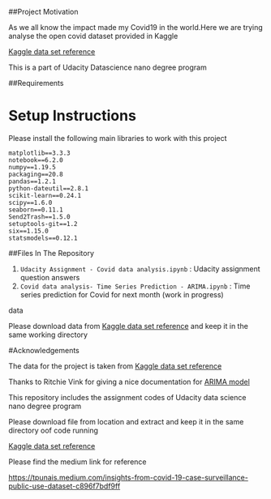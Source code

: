 ##Project Motivation

As we all know the impact made my Covid19 in the world.Here we are trying analyse the open covid dataset 
provided in Kaggle

[Kaggle data set reference](https://www.kaggle.com/arashnic/covid19-case-surveillance-public-use-dataset)

This is a part of Udacity Datascience nano degree program

##Requirements


# Setup Instructions 

Please install the following main libraries to work with this project

    matplotlib==3.3.3
    notebook==6.2.0
    numpy==1.19.5
    packaging==20.8
    pandas==1.2.1
    python-dateutil==2.8.1
    scikit-learn==0.24.1
    scipy==1.6.0
    seaborn==0.11.1
    Send2Trash==1.5.0
    setuptools-git==1.2
    six==1.15.0
    statsmodels==0.12.1

##Files In The Repository

1. `Udacity Assignment - Covid data analysis.ipynb`   : Udacity assignment question answers
2. `Covid data analysis- Time Series Prediction - ARIMA.ipynb`   : Time series prediction for Covid for next month (work in progress)


data

Please download data from [Kaggle data set reference](https://www.kaggle.com/arashnic/covid19-case-surveillance-public-use-dataset)
and  keep it in the same working directory


#Acknowledgements

The data for the project  is taken from   [Kaggle data set reference](https://www.kaggle.com/arashnic/covid19-case-surveillance-public-use-dataset)

Thanks to Ritchie Vink for giving a nice documentation for [ARIMA model ](https://www.ritchievink.com/blog/2018/09/26/algorithm-breakdown-ar-ma-and-arima-models/)

This repository includes the assignment codes of Udacity data science nano degree program

Please download file from location and extract and keep it in the same directory oof code running

[Kaggle data set reference](https://www.kaggle.com/arashnic/covid19-case-surveillance-public-use-dataset)


Please find the medium link for reference 

https://tpunais.medium.com/insights-from-covid-19-case-surveillance-public-use-dataset-c896f7bdf9ff 